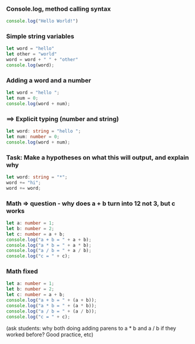 ### Console.log, method calling syntax

```ts
console.log("Hello World!")
```

### Simple string variables 

```ts
let word = "hello"
let other = "world"
word = word + " " + "other"
console.log(word);
```

### Adding a word and a number

```ts
let word = "hello ";
let num = 0;
console.log(word + num);
```

### ==> Explicit typing (number and string)

```ts
let word: string = "hello ";
let num: number = 0;
console.log(word + num);
```

### Task: Make a hypotheses on what this will output, and explain why

```ts
let word: string = "*";
word += "hi";
word += word;
```

### Math => question - why does a + b turn into 12 not 3, but c works

```ts
let a: number = 1;
let b: number = 2;
let c: number = a + b;
console.log("a + b = " + a + b);
console.log("a * b = " + a * b);
console.log("a / b = " + a / b);
console.log("c = " + c);
```

### Math fixed

```ts
let a: number = 1;
let b: number = 2;
let c: number = a + b;
console.log("a + b = " + (a + b));
console.log("a * b = " + (a * b));
console.log("a / b = " + (a / b));
console.log("c = " + c);
```

(ask students: why both doing adding parens to a * b and a / b if they worked before? Good practice, etc)